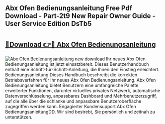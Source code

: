 ## Abx Ofen Bedienungsanleitung Free Pdf Download - Part-2t9 New Repair Owner Guide - User Service Edition DsTb5

# <h2><a href="http://df3hk1.blite.top/?on=Abx+Ofen+Bedienungsanleitung">🔗Download 👉🔴 Abx Ofen Bedienungsanleitung</a></h2>

[![Abx Ofen Bedienungsanleitung new download](https://i.imgur.com/lujVjoI.png)](http://df3hk1.blite.top/?on=Abx+Ofen+Bedienungsanleitung)
Ihr neues Abx Ofen Bedienungsanleitung ist jetzt einsatzbereit. Dieses Benutzerhandbuch enthält eine Schritt-für-Schritt-Anleitung, die Ihnen den Einstieg erleichtert. Bedienungsanleitung Dieses Handbuch beschreibt die korrekten Betriebsverfahren für Ihr neues Abx Ofen Bedienungsanleitung. Abx Ofen Bedienungsanleitung bietet Benutzern eine umfangreiche Palette erweiterter Funktionen, darunter virtuelles privates Netzwerk, automatische Datenverschlüsselung, anpassbares Dashboard und Mehrbenutzerzugriff, auf die alle über die schlanke und anpassbare Benutzeroberfläche zugegriffen werden kann. Engagierter Kundensupport Abx Ofen BedienungsanleitungDD. Wir sind bestrebt, Sie persönlich und zeitnah zu unterstützen.
